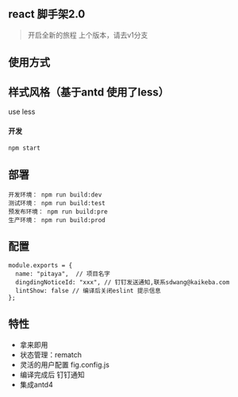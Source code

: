 ## react 脚手架2.0
> 开启全新的旅程
> 上个版本，请去v1分支

## 使用方式
## 样式风格（基于antd 使用了less）
use less

#### 开发
```
npm start
```

## 部署

```
开发环境： npm run build:dev
测试环境： npm run build:test
预发布环境： npm run build:pre
生产环境： npm run build:prod
```

## 配置
```
module.exports = {
  name: "pitaya",  // 项目名字
  dingdingNoticeId: "xxx", // 钉钉发送通知,联系sdwang@kaikeba.com
  lintShow: false // 编译后关闭eslint 提示信息
};
```


## 特性
* 拿来即用
* 状态管理：rematch
* 灵活的用户配置 fig.config.js
* 编译完成后 钉钉通知
* 集成antd4
